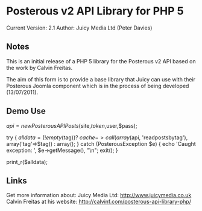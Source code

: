 Posterous v2 API Library for PHP 5
===============================
Current Version: 2.1
Author: Juicy Media Ltd (Peter Davies)

Notes
-----
This is an initial release of a PHP 5 library for the Posterous v2 API based on the work by Calvin Freitas.

The aim of this form is to provide a base library that Juicy can use with their Posterous Joomla component which is in the process of being developed (13/07/2011).

Demo Use
-----
$api = new PosterousAPIPosts($site,$token,$user,$pass);

try {
  $alldata = (!empty($tag))? $cache->call(array($api, 'readpostsbytag'), array('tag'=>$tag)) : array();
} catch (PosterousException $e) {
	echo 'Caught exception: ',  $e->getMessage(), "\n";
	exit();
}

print_r($alldata);


Links
-----
Get more information about:
Juicy Media Ltd: http://www.juicymedia.co.uk
Calvin Freitas at his website: http://calvinf.com/posterous-api-library-php/
